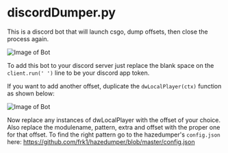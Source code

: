 # discordDumper.py
This is a discord bot that will launch csgo, dump offsets, then close the process again.

![Image of Bot](https://media.discordapp.net/attachments/733974815735808041/735308821181890721/unkown.PNG)

To add this bot to your discord server just replace the blank space on the ```client.run(' ')``` line to be your discord app token.

If you want to add another offset, duplicate the ```dwLocalPlayer(ctx)``` function as shown below:

![Image of Bot](https://media.discordapp.net/attachments/733974815735808041/735310388618592316/unknown.png)

Now replace any instances of dwLocalPlayer with the offset of your choice. Also replace the modulename, pattern, extra and offset with the proper one for that offset. To find the right pattern go to the hazedumper's ```config.json``` here: https://github.com/frk1/hazedumper/blob/master/config.json
